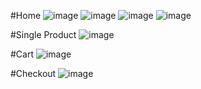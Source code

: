 #Home
![image](https://github.com/dinhphu96/e-commerce-website-phone/assets/124566792/f889a3c8-cb75-414c-a0fc-0d55858f7d05)
![image](https://github.com/dinhphu96/e-commerce-website-phone/assets/124566792/a5bc8d08-f71f-4ad8-968d-0b6823490704)
![image](https://github.com/dinhphu96/e-commerce-website-phone/assets/124566792/025daa9f-81f9-4619-8e23-60dcff578083)
![image](https://github.com/dinhphu96/e-commerce-website-phone/assets/124566792/0d4b4293-ccd5-4b23-a3ae-903f4602a2f8)

#Single Product
![image](https://github.com/dinhphu96/e-commerce-website-phone/assets/124566792/97c3daab-07bc-427c-a0d9-96075f86a209)

#Cart
![image](https://github.com/dinhphu96/e-commerce-website-phone/assets/124566792/187f7da2-1a3a-4c64-bcdb-f5a2e03c5d8b)

#Checkout
![image](https://github.com/dinhphu96/e-commerce-website-phone/assets/124566792/e886036f-d86f-41c3-9ff1-5e58306da7eb)





